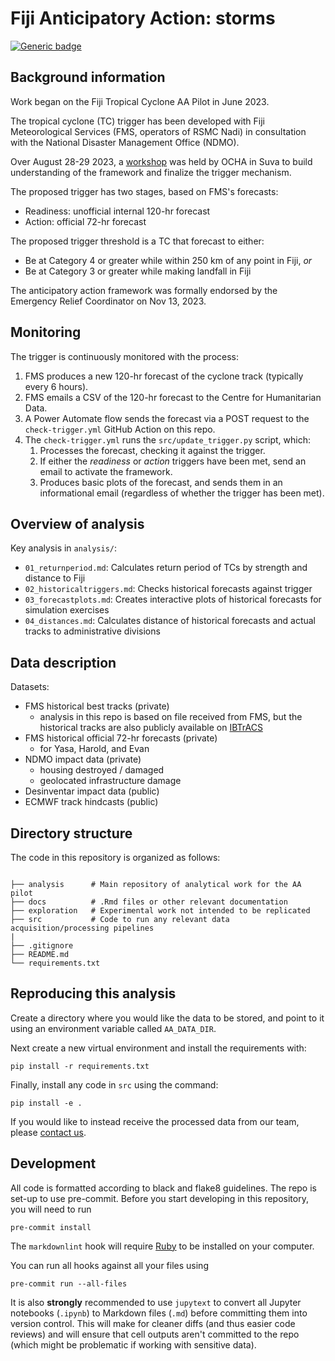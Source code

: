 # Fiji Anticipatory Action: storms

[![Generic badge](https://img.shields.io/badge/STATUS-ENDORSED-%231EBFB3)](https://shields.io/)

## Background information

Work began on the Fiji Tropical Cyclone AA Pilot in June 2023.

The tropical cyclone (TC) trigger has been developed with Fiji Meteorological
Services (FMS, operators of RSMC Nadi) in
consultation with the National Disaster Management Office (NDMO).

Over August 28-29 2023,
a [workshop](https://www.linkedin.com/feed/update/urn:li:activity:7103241608472514560/)
was held
by OCHA in Suva to build understanding of the framework and finalize the trigger
mechanism.

The proposed trigger has two stages, based on FMS's forecasts:

- Readiness: unofficial internal 120-hr forecast
- Action: official 72-hr forecast

The proposed trigger threshold is a TC that forecast to either:

- Be at Category 4 or greater while within 250 km of any point in Fiji, _or_
- Be at Category 3 or greater while making landfall in Fiji

The anticipatory action framework was formally endorsed by the Emergency Relief Coordinator on Nov 13, 2023.

## Monitoring

The trigger is continuously monitored with the process:

1. FMS produces a new 120-hr forecast of the cyclone track (typically every 6 hours).
2. FMS emails a CSV of the 120-hr forecast to the Centre for Humanitarian Data.
3. A Power Automate flow sends the forecast via a POST request to the `check-trigger.yml` GitHub Action on this repo.
4. The `check-trigger.yml` runs the `src/update_trigger.py` script, which:
    1. Processes the forecast, checking it against the trigger.
    2. If either the _readiness_ or _action_ triggers have been met, send an email to activate the framework.
    3. Produces basic plots of the forecast, and sends them in an informational email (regardless of whether the trigger has been met).

## Overview of analysis

Key analysis in `analysis/`:

- `01_returnperiod.md`: Calculates return period of TCs by strength and distance to Fiji
- `02_historicaltriggers.md`: Checks historical forecasts against trigger
- `03_forecastplots.md`: Creates interactive plots of historical forecasts for simulation exercises
- `04_distances.md`: Calculates distance of historical forecasts and actual tracks to administrative divisions

## Data description

Datasets:

- FMS historical best tracks (private)
  - analysis in this repo is based on file received from FMS, but the
    historical tracks are also publicly available
    on [IBTrACS](https://www.ncei.noaa.gov/products/international-best-track-archive)
- FMS historical official 72-hr forecasts (private)
  - for Yasa, Harold, and Evan
- NDMO impact data (private)
  - housing destroyed / damaged
  - geolocated infrastructure damage
- Desinventar impact data (public)
- ECMWF track hindcasts (public)

## Directory structure

The code in this repository is organized as follows:

```shell

├── analysis      # Main repository of analytical work for the AA pilot
├── docs          # .Rmd files or other relevant documentation
├── exploration   # Experimental work not intended to be replicated
├── src           # Code to run any relevant data acquisition/processing pipelines
|
├── .gitignore
├── README.md
└── requirements.txt

```

## Reproducing this analysis

Create a directory where you would like the data to be stored,
and point to it using an environment variable called
`AA_DATA_DIR`.

Next create a new virtual environment and install the requirements with:

```shell
pip install -r requirements.txt
```

Finally, install any code in `src` using the command:

```shell
pip install -e .
```

If you would like to instead receive the processed data from our team, please
[contact us](mailto:centrehumdata@un.org).

## Development

All code is formatted according to black and flake8 guidelines.
The repo is set-up to use pre-commit.
Before you start developing in this repository, you will need to run

```shell
pre-commit install
```

The `markdownlint` hook will require
[Ruby](https://www.ruby-lang.org/en/documentation/installation/)
to be installed on your computer.

You can run all hooks against all your files using

```shell
pre-commit run --all-files
```

It is also **strongly** recommended to use `jupytext`
to convert all Jupyter notebooks (`.ipynb`) to Markdown files (`.md`)
before committing them into version control. This will make for
cleaner diffs (and thus easier code reviews) and will ensure that cell outputs
aren't
committed to the repo (which might be problematic if working with sensitive
data).

